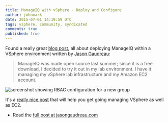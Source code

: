 ```yaml
---
title: ManageIQ with vSphere - Deploy and Configure
author: johnmark
date: 2015-07-01 14:19:59 UTC
tags: vsphere, community, syndicated
comments: true
published: true
---
```


Found a really great [blog post](http://www.jasongaudreau.com/2015/06/manageiq-with-vsphere-deploy-and.html), all about deploying ManageIQ within a VSphere environment written by [Jason Gaudreau](http://www.jasongaudreau.com/p/about.html):

> ManageIQ was made open source last summer; since it is a free download, I decided to try it out in my lab environment. I have it managing my vSphere lab infrastructure and my Amazon EC2 account.

![screenshot showing RBAC configuration for a new group](http://4.bp.blogspot.com/-D-TmGZjl6qA/VZK0rbmBfOI/AAAAAAAADSU/cGV2f3kJTM0/s640/Screen%2BShot%2B2015-06-30%2Bat%2B11.21.58%2BAM.png)

It's a [really nice post](http://www.jasongaudreau.com/2015/06/manageiq-with-vsphere-deploy-and.html) that will help you get going managing VSphere as well as EC2. 

* Read the [full post at jasongaudreau.com](http://www.jasongaudreau.com/2015/06/manageiq-with-vsphere-deploy-and.html)


